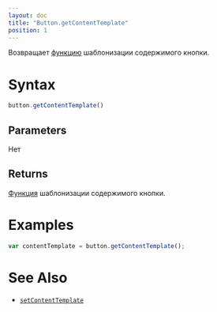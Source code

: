 ```yaml
---
layout: doc
title: "Button.getContentTemplate"
position: 1
---
```


Возвращает [функцию](../../Script/) шаблонизации содержимого кнопки.

# Syntax

```js
button.getContentTemplate()
```

## Parameters

Нет

## Returns

[Функция](../../Script/) шаблонизации содержимого кнопки.

# Examples

```js
var contentTemplate = button.getContentTemplate();
```

# See Also

* [`setContentTemplate`](../Button.setContentTemplate/)
